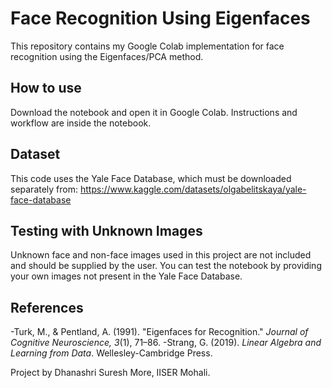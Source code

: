 # Face Recognition Using Eigenfaces

This repository contains my Google Colab implementation for face recognition using the Eigenfaces/PCA method.

## How to use

Download the notebook and open it in Google Colab. Instructions and workflow are inside the notebook.

## Dataset

This code uses the Yale Face Database, which must be downloaded separately from: https://www.kaggle.com/datasets/olgabelitskaya/yale-face-database

## Testing with Unknown Images

Unknown face and non-face images used in this project are not included and should be supplied by the user. You can test the notebook by providing your own images not present in the Yale Face Database.

## References

-Turk, M., & Pentland, A. (1991). "Eigenfaces for Recognition." *Journal of Cognitive Neuroscience, 3*(1), 71–86.
-Strang, G. (2019). *Linear Algebra and Learning from Data*. Wellesley-Cambridge Press.

Project by Dhanashri Suresh More, IISER Mohali.

